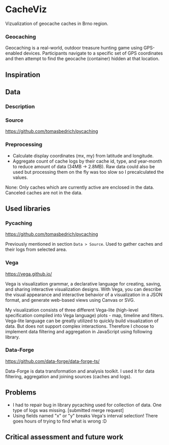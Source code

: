 # CacheViz

Vizualization of geocache caches in Brno region.

### Geocaching

Geocaching is a real-world, outdoor treasure hunting game using GPS-enabled devices. Participants navigate to a specific set of GPS coordinates and then attempt to find the geocache (container) hidden at that location.

## Inspiration

## Data

### Description

### Source

https://github.com/tomasbedrich/pycaching

### Preprocessing

- Calculate display coordinates (mx, my) from latitude and longitude.
- Aggregate count of cache logs by their cache id, type, and year-month to reduce amount of data (34MB -> 2.8MB). Raw data could also be used but processing them on the fly was too slow so I precalculated the values.

None: Only caches which are currently active are enclosed in the data. Canceled caches are not in the data.

## Used libraries

### Pycaching

https://github.com/tomasbedrich/pycaching

Previously mentioned in section `Data > Source`. Used to gather caches and their logs from selected area.

### Vega

https://vega.github.io/

Vega is visualization grammar, a declarative language for creating, saving, and sharing interactive visualization designs. With Vega, you can describe the visual appearance and interactive behavior of a visualization in a JSON format, and generate web-based views using Canvas or SVG.

My visualization consists of three different Vega-lite (high-level specification compiled into Vega language) plots - map, timeline and filters. Vega-lite language can be greatly utilized to quickly build visualization of data. But does not support complex interactions. Therefore I choose to implement data filtering and aggregation in JavaScript using following library.

### Data-Forge

https://github.com/data-forge/data-forge-ts/

Data-Forge is data transformation and analysis toolkit. I used it for data filtering, aggregation and joining sources (caches and logs).

## Problems

- I had to repair bug in library pycaching used for collection of data. One type of logs was missing. [submitted merge request]
- Using fields named "x" or "y" breaks Vega's interval selection! There goes hours of trying to find what is wrong :D

## Critical assessment and future work
